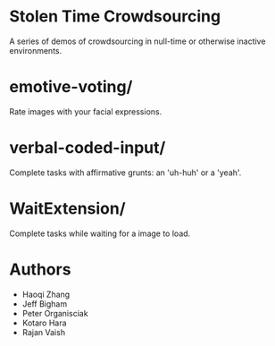 Stolen Time Crowdsourcing
==========================

A series of demos of crowdsourcing in null-time or otherwise inactive environments.

# emotive-voting/

Rate images with your facial expressions.

# verbal-coded-input/

Complete tasks with affirmative grunts: an 'uh-huh' or a 'yeah'.

# WaitExtension/

Complete tasks while waiting for a image to load.

# Authors

- Haoqi Zhang
- Jeff Bigham
- Peter Organisciak
- Kotaro Hara
- Rajan Vaish
